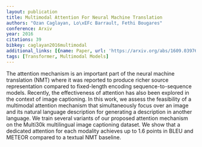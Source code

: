 ```yaml
---
layout: publication
title: Multimodal Attention For Neural Machine Translation
authors: "Ozan Caglayan, Lo\xEFc Barrault, Fethi Bougares"
conference: Arxiv
year: 2016
citations: 39
bibkey: caglayan2016multimodal
additional_links: [{name: Paper, url: 'https://arxiv.org/abs/1609.03976'}]
tags: [Transformer, Multimodal Models]
---
```

The attention mechanism is an important part of the neural machine
translation (NMT) where it was reported to produce richer source representation
compared to fixed-length encoding sequence-to-sequence models. Recently, the
effectiveness of attention has also been explored in the context of image
captioning. In this work, we assess the feasibility of a multimodal attention
mechanism that simultaneously focus over an image and its natural language
description for generating a description in another language. We train several
variants of our proposed attention mechanism on the Multi30k multilingual image
captioning dataset. We show that a dedicated attention for each modality
achieves up to 1.6 points in BLEU and METEOR compared to a textual NMT
baseline.